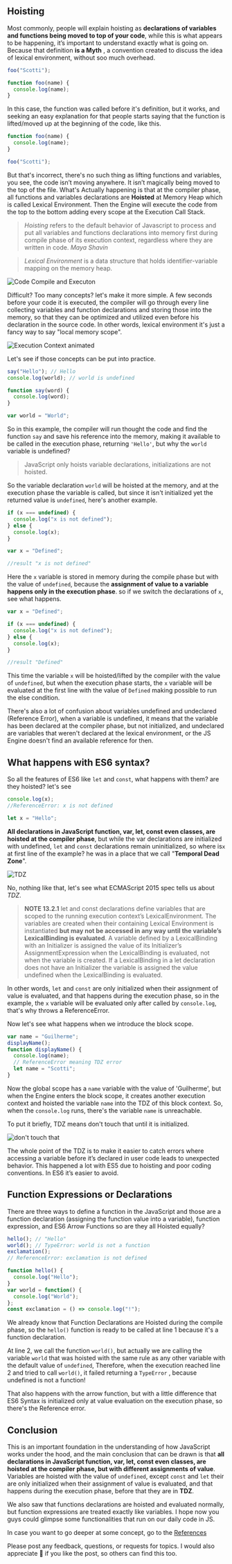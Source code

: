 ## Hoisting

Most commonly, people will explain hoisting as **declarations of variables and functions being moved to top of your code**, while this is what appears to be happening, it’s important to understand exactly what is going on. Because that definition **is a Myth** , a convention created to discuss the idea of lexical environment, without soo much overhead.

```js
foo("Scotti");

function foo(name) {
  console.log(name);
}
```

In this case, the function was called before it's definition, but it works, and seeking an easy explanation for that people starts saying that the function is lifted/moved up at the beginning of the code, like this.

```js
function foo(name) {
  console.log(name);
}

foo("Scotti");
```

But that's incorrect, there's no such thing as lifting functions and variables, you see, the code isn’t moving anywhere. It isn’t magically being moved to the top of the file. What's Actually happening is that at the compiler phase, all functions and variables declarations are **Hoisted** at Memory Heap which is called Lexical Environment. Then the Engine will execute the code from the top to the bottom adding every scope at the Execution Call Stack.

> _Hoisting_ refers to the default behavior of Javascript to process and put all variables and functions declarations into memory first during compile phase of its execution context, regardless where they are written in code. _Maya Shavin_

> _Lexical Environment_ is a data structure that holds identifier-variable mapping on the memory heap.

![Code Compile and Executon](https://thepracticaldev.s3.amazonaws.com/i/rlfc71uocpudolg0ny8l.png)

Difficult? Too many concepts? let's make it more simple. A few seconds before your code it is executed, the compiler will go through every line collecting variables and function declarations and storing those into the memory, so that they can be optimized and utilized even before his declaration in the source code. In other words, lexical environment it's just a fancy way to say "local memory scope".

![Execution Context animated](https://thepracticaldev.s3.amazonaws.com/i/yhpzy8uvjp5ls966n181.gif)

Let's see if those concepts can be put into practice.

```javascript
say("Hello"); // Hello
console.log(world); // world is undefined

function say(word) {
  console.log(word);
}

var world = "World";
```

So in this example, the compiler will run thought the code and find the function `say` and save his reference into the memory, making it available to be called in the execution phase, returning `'Hello'`, but why the `world` variable is undefined?

> JavaScript only hoists variable declarations, initializations are not hoisted.

So the variable declaration `world` will be hoisted at the memory, and at the execution phase the variable is called, but since it isn't initialized yet the returned value is `undefined`, here's another example.

```javascript
if (x === undefined) {
  console.log("x is not defined");
} else {
  console.log(x);
}

var x = "Defined";

//result "x is not defined"
```

Here the `x` variable is stored in memory during the compile phase but with the value of `undefined`, because the **assignment of value to a variable happens only in the execution phase**. so if we switch the declarations of `x`, see what happens.

```javascript
var x = "Defined";

if (x === undefined) {
  console.log("x is not defined");
} else {
  console.log(x);
}

//result "Defined"
```

This time the variable `x` will be hoisted/lifted by the compiler with the value of `undefined`, but when the execution phase starts, the `x` variable will be evaluated at the first line with the value of `Defined` making possible to run the else condition.

There's also a lot of confusion about variables undefined and undeclared (Reference Error), when a variable is undefined, it means that the variable has been declared at the compiler phase, but not initialized, and undeclared are variables that weren't declared at the lexical environment, or the JS Engine doesn't find an available reference for then.

## What happens with ES6 syntax?

So all the features of ES6 like `let` and `const`, what happens with them? are they hoisted? let's see

```javascript
console.log(x);
//ReferenceError: x is not defined

let x = "Hello";
```

**All declarations in JavaScript function, var, let, const even classes, are hoisted at the compiler phase**, but while the var declarations are initialized with undefined, `let` and `const` declarations remain uninitialized, so where is`x` at first line of the example? he was in a place that we call "**Temporal Dead Zone**".

![TDZ](https://media1.giphy.com/media/vwT1bQ8zojmWQFx297/giphy.gif?cid=790b76116e2deb8ea24a2671b46cc66742667737a619f163&rid=giphy.gif)

No, nothing like that, let's see what ECMAScript 2015 spec tells us about _TDZ_.

> **NOTE 13.2.1** let and const declarations define variables that are scoped to the running execution context’s LexicalEnvironment. The variables are created when their containing Lexical Environment is instantiated **but may not be accessed in any way until the variable’s LexicalBinding is evaluated**. A variable defined by a LexicalBinding with an Initializer is assigned the value of its Initializer’s AssignmentExpression when the LexicalBinding is evaluated, not when the variable is created. If a LexicalBinding in a let declaration does not have an Initializer the variable is assigned the value undefined when the LexicalBinding is evaluated.

In other words, `let` and `const` are only initialized when their assignment of value is evaluated, and that happens during the execution phase, so in the example, the `x` variable will be evaluated only after called by `console.log`, that's why throws a ReferenceError.

Now let's see what happens when we introduce the block scope.

```js
var name = "Guilherme";
displayName();
function displayName() {
  console.log(name);
  // ReferenceError meaning TDZ error
  let name = "Scotti";
}
```

Now the global scope has a `name` variable with the value of 'Guilherme', but when the Engine enters the block scope, it creates another execution context and hoisted the variable `name` into the TDZ of this block context. So, when the `console.log` runs, there's the variable `name` is unreachable.

To put it briefly, TDZ means don't touch that until it is initialized.

![don't touch that](https://media1.giphy.com/media/CvsQzv9hZe2Ry/giphy.gif?cid=790b7611cd36279a241394a3cc080910cf7b857e101a6a6a&rid=giphy.gif)

The whole point of the TDZ is to make it easier to catch errors where accessing a variable before it’s declared in user code leads to unexpected behavior. This happened a lot with ES5 due to hoisting and poor coding conventions. In ES6 it’s easier to avoid.

## Function Expressions or Declarations

There are three ways to define a function in the JavaScript and those are a function declaration (assigning the function value into a variable), function expression, and ES6 Arrow Functions so are they all Hoisted equally?

```javascript
hello(); // "Hello"
world(); // TypeError: world is not a function
exclamation();
// ReferenceError: exclamation is not defined

function hello() {
  console.log("Hello");
}
var world = function() {
  console.log("World");
};
const exclamation = () => console.log("!");
```

We already know that Function Declarations are Hoisted during the compile phase, so the `hello()` function is ready to be called at line 1 because it's a function declaration.

At line 2, we call the function `world()`, but actually we are calling the variable `world` that was hoisted with the same rule as any other variable with the default value of `undefined`, Therefore, when the execution reached line 2 and tried to call `world()`, it failed returning a `TypeError` , because undefined is not a function!

That also happens with the arrow function, but with a little difference that ES6 Syntax is initialized only at value evaluation on the execution phase, so there's the Reference error.

## Conclusion

This is an important foundation in the understanding of how JavaScript works under the hood, and the main conclusion that can be drawn is that **all declarations in JavaScript function, var, let, const even classes, are hoisted at the compiler phase, but with different assignments of value**. Variables are hoisted with the value of `undefined`, except `const` and `let` their are only initialized when their assignment of value is evaluated, and that happens during the execution phase, before that they are in **TDZ**.

We also saw that functions declarations are hoisted and evaluated normally, but function expressions are treated exactly like variables. I hope now you guys could glimpse some functionalities that run on our daily code in JS.

In case you want to go deeper at some concept, go to the [References](https://github.com/ScottiBR/my-articles/blob/master/JavaScript/Hoisting/References.md)

Please post any feedback, questions, or requests for topics. I would also appreciate 👏 if you like the post, so others can find this too.
